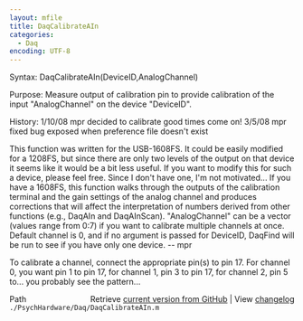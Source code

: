 ```yaml
---
layout: mfile
title: DaqCalibrateAIn
categories:
  - Daq
encoding: UTF-8
---
```


Syntax: DaqCalibrateAIn(DeviceID,AnalogChannel)

Purpose: Measure output of calibration pin to provide calibration of the
          input "AnalogChannel" on the device "DeviceID".

History:  1/10/08   mpr   decided to calibrate good times come on!
          3/5/08    mpr   fixed bug exposed when preference file doesn't exist

This function was written for the USB-1608FS.  It could be easily modified for
a 1208FS, but since there are only two levels of the output on that device it
seems like it would be a bit less useful.  If you want to modify this for such
a device, please feel free.  Since I don't have one, I'm not motivated...
If you have a 1608FS, this function walks through the outputs of the
calibration terminal and the gain settings of the analog channel and produces
corrections that will affect the interpretation of numbers derived from other
functions (e.g., DaqAIn and DaqAInScan).  "AnalogChannel" can be a vector
(values range from 0:7) if you want to calibrate multiple channels at once.
Default channel is 0, and if no argument is passed for DeviceID, DaqFind will
be run to see if you have only one device.  -- mpr

To calibrate a channel, connect the appropriate pin(s) to pin 17.  For channel
0, you want pin 1 to pin 17, for channel 1, pin 3 to pin 17, for channel 2,
pin 5 to... you probably see the pattern...


<div class="code_header" style="text-align:right;">
  <span style="float:left;">Path&nbsp;&nbsp;</span> <span class="counter">Retrieve <a href=
  "https://raw.github.com/Psychtoolbox-3/Psychtoolbox-3/beta/./PsychHardware/Daq/DaqCalibrateAIn.m">current version from GitHub</a> | View <a href=
  "https://github.com/Psychtoolbox-3/Psychtoolbox-3/commits/beta/./PsychHardware/Daq/DaqCalibrateAIn.m">changelog</a></span>
</div>
<div class="code">
  <code>./PsychHardware/Daq/DaqCalibrateAIn.m</code>
</div>
